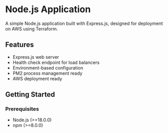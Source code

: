 # Node.js Application

A simple Node.js application built with Express.js, designed for deployment on AWS using Terraform.

## Features

- Express.js web server
- Health check endpoint for load balancers
- Environment-based configuration
- PM2 process management ready
- AWS deployment ready

## Getting Started

### Prerequisites

- Node.js (>=18.0.0)
- npm (>=8.0.0)
